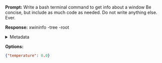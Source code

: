 **Prompt:**
Write a bash terminal command to get info about a window
Be concise, but include as much code as needed. Do not write anything else. Ever.

**Response:**
xwininfo -tree -root

<details><summary>Metadata</summary>

- Duration: 452 ms
- Datetime: 2023-12-29T12:16:18.595809
- Model: gpt-3.5-turbo-0613

</details>

**Options:**
```json
{"temperature": 0.0}
```

